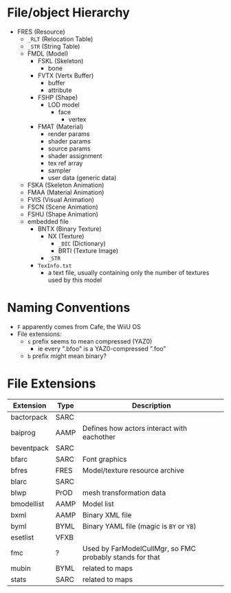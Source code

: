 # File/object Hierarchy

- FRES (Resource)
    - `_RLT` (Relocation Table)
    - `_STR` (String Table)
    - FMDL (Model)
        - FSKL (Skeleton)
            - bone
        - FVTX (Vertx Buffer)
            - buffer
            - attribute
        - FSHP (Shape)
            - LOD model
                - face
                    - vertex
        - FMAT (Material)
            - render params
            - shader params
            - source params
            - shader assignment
            - tex ref array
            - sampler
            - user data (generic data)
    - FSKA (Skeleton Animation)
    - FMAA (Material Animation)
    - FVIS (Visual Animation)
    - FSCN (Scene Animation)
    - FSHU (Shape Animation)
    - embedded file
        - BNTX (Binary Texture)
            - NX (Texture)
                - `_DIC` (Dictionary)
                - BRTI (Texture Image)
            - `_STR`
        - `TexInfo.txt`
            - a text file, usually containing only the number of textures used by this model


# Naming Conventions

- `F` apparently comes from Cafe, the WiiU OS
- File extensions:
    - `s` prefix seems to mean compressed (YAZ0)
        - ie every ".bfoo" is a YAZ0-compressed ".foo"
    - `b` prefix might mean binary?


# File Extensions

| Extension | Type | Description |
|-----------|------|-------------|
|bactorpack | SARC | |
|baiprog    | AAMP | Defines how actors interact with eachother |
|beventpack | SARC | |
|bfarc      | SARC | Font graphics |
|bfres      | FRES | Model/texture resource archive |
|blarc      | SARC | |
|blwp       | PrOD | mesh transformation data |
|bmodellist | AAMP | Model list |
|bxml       | AAMP | Binary XML file |
|byml       | BYML | Binary YAML file (magic is `BY` or `YB`) |
|esetlist   | VFXB | |
|fmc        | ?    | Used by FarModelCullMgr, so FMC probably stands for that |
|mubin      | BYML | related to maps
|stats      | SARC | related to maps
